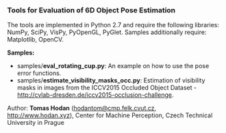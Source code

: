 ### Tools for Evaluation of 6D Object Pose Estimation

The tools are implemented in Python 2.7 and require the following libraries: NumPy, SciPy, VisPy, PyOpenGL, PyGlet.
Samples additionally require: Matplotlib, OpenCV.

**Samples:**
- samples/**eval_rotating_cup.py**: An example on how to use the pose error functions.
- samples/**estimate_visibility_masks_occ.py**: Estimation of visibility masks in images from the ICCV2015 Occluded Object Dataset - http://cvlab-dresden.de/iccv2015-occlusion-challenge.

Author: **Tomas Hodan** (hodantom@cmp.felk.cvut.cz, http://www.hodan.xyz), Center for Machine Perception, Czech Technical University in Prague
